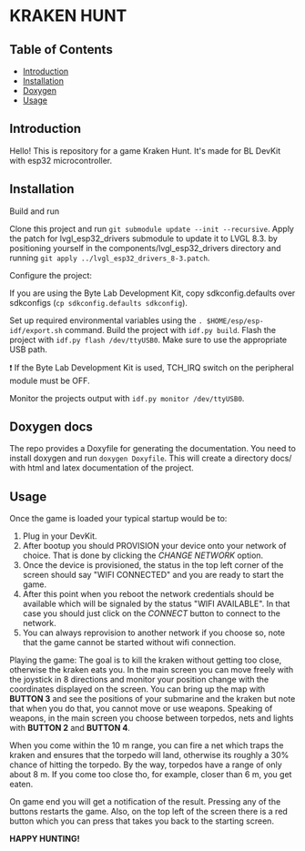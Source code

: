 # KRAKEN HUNT

## Table of Contents
- [Introduction](#introduction)
- [Installation](#installation)
- [Doxygen](#doxygen-docs) 
- [Usage](#usage)

## Introduction
Hello! This is repository for a game Kraken Hunt. It's made for BL DevKit with esp32 microcontroller.

## Installation

Build and run

Clone this project and run `git submodule update --init --recursive`.
Apply the patch for lvgl_esp32_drivers submodule to update it to LVGL 8.3. by positioning yourself in the 
components/lvgl_esp32_drivers directory and running `git apply ../lvgl_esp32_drivers_8-3.patch`.

Configure the project:

If you are using the Byte Lab Development Kit, copy sdkconfig.defaults over sdkconfigs (`cp sdkconfig.defaults sdkconfig`).

Set up required environmental variables using the `. $HOME/esp/esp-idf/export.sh` command.
Build the project with `idf.py build`.
Flash the project with `idf.py flash /dev/ttyUSB0`. Make sure to use the appropriate USB path. 

❗  If the Byte Lab Development Kit is used, TCH_IRQ switch on the peripheral module must be OFF.

Monitor the projects output with `idf.py monitor /dev/ttyUSB0`.

## Doxygen docs
The repo provides a Doxyfile for generating the documentation. You need to install doxygen and run `doxygen Doxyfile`. This will create a directory docs/ with html and latex documentation of the project.


## Usage

Once the game is loaded your typical startup would be to:
1) Plug in your DevKit.
2) After bootup you should PROVISION your device onto your network of choice. That is done by clicking the *CHANGE NETWORK* option.
3) Once the device is provisioned, the status in the top left corner of the screen should say "WIFI CONNECTED" and you are ready to start the game.
4) After this point when you reboot the network credentials should be available which will be signaled by the status "WIFI AVAILABLE". In that case you should just click on the *CONNECT* button to connect to the network.
5) You can always reprovision to another network if you choose so, note that the game cannot be started without wifi connection.


Playing the game:
The goal is to kill the kraken without getting too close, otherwise the kraken eats you.
In the main screen you can move freely with the joystick in 8 directions and monitor your position change with the coordinates
displayed on the screen. You can bring up the map with __BUTTON 3__ and see the positions of your submarine and the kraken but note that when you do that, you cannot move or use weapons. Speaking of weapons, in the main screen you choose between torpedos, nets and lights with __BUTTON 2__ and __BUTTON 4__. 

When you come within the 10 m range, you can fire a net which traps the kraken and ensures that the torpedo will land, otherwise its roughly a 30% chance of hitting the torpedo. By the way, torpedos have a range of only about 8 m. If you come too close tho, for example, closer than 6 m, you get eaten.

On game end you will get a notification of the result. Pressing any of the buttons restarts the game. Also, on the top left of the screen there is a red button which you can press that takes you back to the starting screen.

__HAPPY HUNTING!__
